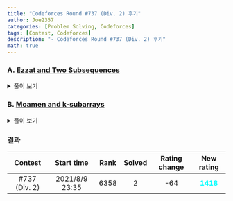 ```yaml
---
title: "Codeforces Round #737 (Div. 2) 후기"
author: Joe2357
categories: [Problem Solving, Codeforces]
tags: [Contest, Codeforces]
description: "- Codeforces Round #737 (Div. 2) 후기"
math: true
---
```






### A. [Ezzat and Two Subsequences](https://codeforces.com/contest/1557/problem/A)

<details markdown="1"><summary>풀이 보기</summary>
#### 풀이  

후에도 서술하겠지만, 이번 contest에서 C11로 제출한 것은 모두 실패했다. 하지만 같은 코드를 C++14로 제출한 것은 Accepted를 받았다. 이것으로 얻은 페널티는... 하..

A번 문제는 대체로 계산이 필요없는 문제가 많이 나온다. 이번에도 그런 문제였다.

정답은 '가장 큰 수를 제외한 수들의 평균 + 가장 큰 수' 로 출력하면 된다.

#### 코드

```c
#include <stdio.h>

#define max(a, b) (((a) > (b)) ? (a) : (b))
int main() {
    int t;
    scanf("%d", &t);
    while (t--) {
        int n;
        scanf("%d", &n);

        double sum = 0;
        double maxV = -1e10;
        for (int i = 0; i < n; ++i) {
            double a;
            scanf("%lf", &a);
            sum += a, maxV = max(maxV, a);
        }
        sum -= maxV, sum /= (n - 1);
        printf("%.10lf\n", maxV + sum);
    }
    return 0;
}
```

</details>

### B. [Moamen and k-subarrays](https://codeforces.com/contest/1557/problem/B)

<details markdown="1"><summary>풀이 보기</summary>
#### 풀이  

눈앞에 보인 방법으로 시도해서 알고리즘상으로 1번은 틀린 문제이다. 제출은 4번인가 했는데, 알고리즘은 맞춰도 C로 제출한게 문제인지..

푼 방법으로는 우선 모든 입력에 대해 index를 부여하고 저장한다. 이후 숫자를 오름차순으로 정렬한다.

만약 그때의 index들이 붙어있는 형태라면 그 원소는 분리하지 않아도 된다. 만약 아니라면 그 원소들은 **정렬 이후 붙어있을 수가 없으므로** 분리해주어야한다. 이런 방식으로 최소로 분리해야하는 개수를 셀 수 있다. 이 값을 이용하여 Yes / No를 판단하였다.

#### 코드

```cpp
#include <stdio.h>

#include <algorithm>
#include <vector>

using namespace std;

typedef struct Node {
    int v;
    int in;
} ND;

bool cmp(const ND& a, const ND& b) {
    return a.v < b.v;
}

#define M 100000
ND arr[M];
int n, k;

int main() {
    int t;
    scanf("%d", &t);
    while (t--) {
        scanf("%d %d", &n, &k);
        for (int i = 0; i < n; ++i) {
            int a;
            scanf("%d", &a);
            arr[i] = (ND){a, i};
        }

        sort(arr, arr + n, cmp);

        for (int i = 1; i < n; ++i) {
            if (arr[i].in != arr[i - 1].in + 1) {
                --k;
            }
        }

        if (k > 0) {
            printf("Yes\n");
        } else {
            printf("No\n");
        }
    }
}
```

</details>

### 결과

|    Contest    |   Start time   | Rank | Solved | Rating change |                New rating                |
| :-----------: | :------------: | :--: | :----: | :-----------: | :--------------------------------------: |
| #737 (Div. 2) | 2021/8/9 23:35 | 6358 |   2    |      -64      | <strong style="color:cyan">1418</strong> |



